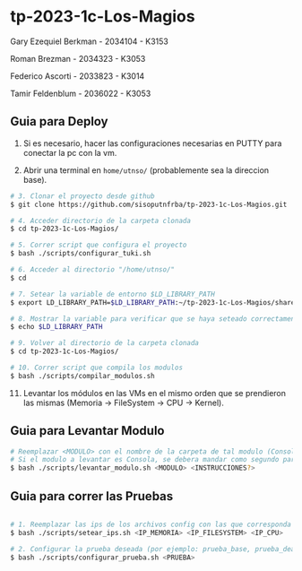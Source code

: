# tp-2023-1c-Los-Magios

Gary Ezequiel Berkman - 2034104 - K3153

Roman Brezman - 2034323 - K3053

Federico Ascorti - 2033823 - K3014

Tamir Feldenblum - 2036022 - K3053

## Guia para Deploy ##

1. Si es necesario, hacer las configuraciones necesarias en PUTTY para conectar la pc con la vm.

2. Abrir una terminal en `home/utnso/` (probablemente sea la direccion base).


```bash
# 3. Clonar el proyecto desde github
$ git clone https://github.com/sisoputnfrba/tp-2023-1c-Los-Magios.git

# 4. Acceder directorio de la carpeta clonada
$ cd tp-2023-1c-Los-Magios/

# 5. Correr script que configura el proyecto
$ bash ./scripts/configurar_tuki.sh

# 6. Acceder al directorio "/home/utnso/"
$ cd

# 7. Setear la variable de entorno $LD_LIBRARY_PATH
$ export LD_LIBRARY_PATH=$LD_LIBRARY_PATH:~/tp-2023-1c-Los-Magios/shared_tuki/Debug

# 8. Mostrar la variable para verificar que se haya seteado correctamente
$ echo $LD_LIBRARY_PATH

# 9. Volver al directorio de la carpeta clonada
$ cd tp-2023-1c-Los-Magios/

# 10. Correr script que compila los modulos
$ bash ./scripts/compilar_modulos.sh
```

11. Levantar los módulos en las VMs en el mismo orden que se prendieron las mismas (Memoria -> FileSystem -> CPU -> Kernel).


## Guia para Levantar Modulo ##

```bash
# Reemplazar <MODULO> con el nombre de la carpeta de tal modulo (Consola / Kernel / CPU / FileSystem / Memoria)
# Si el modulo a levantar es Consola, se debera mandar como segundo parametro las intrucciones deseadas (por ejemplo: error_1, error_2, fs_1, base_2...)
$ bash ./scripts/levantar_modulo.sh <MODULO> <INSTRUCCIONES?>
```

## Guia para correr las Pruebas ##

```bash

# 1. Reemplazar las ips de los archivos config con las que corresponda (por default es 127.0.0.1)
$ bash ./scripts/setear_ips.sh <IP_MEMORIA> <IP_FILESYSTEM> <IP_CPU>

# 2. Configurar la prueba deseada (por ejemplo: prueba_base, prueba_deadlock, prueba_errores...)
$ bash ./scripts/configurar_prueba.sh <PRUEBA>

```

